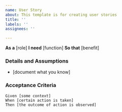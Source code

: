 ```yaml
---
name: User Story
about: This template is for creating user stories
title: ''
labels: ''
assignees: ''

---
```


**As a** [role]
**I need** [function]
**So that** [benefit]

### Details and Assumptions

* [document what you know]

### Acceptance Criteria

 ```gherkin
 Given [some context]
 When [certain action is taken]
 Then [the outcome of action is observed]
 ```

